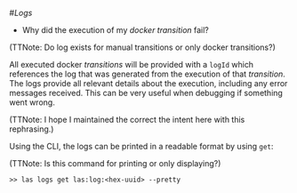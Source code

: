 #*Logs*

- Why did the execution of my *docker transition* fail? 

(TTNote: Do log exists for manual transitions or only docker transitions?)

All executed docker *transitions* will be provided with a `logId` which references the log that was generated from 
the execution of that *transition*. The logs provide all relevant details about the execution, including any error messages received. 
This can be very useful when debugging if something went wrong.

(TTNote: I hope I maintained the correct the intent here with this rephrasing.)

Using the CLI, the logs can be printed in a readable format by using `get`:

(TTNote: Is this command for printing or only displaying?) 

```commandline
>> las logs get las:log:<hex-uuid> --pretty
```
